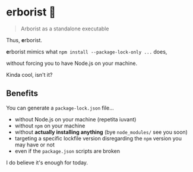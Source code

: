# erborist 🌱

> Arborist as a standalone executable

Thus, **e**rborist.

**e**rborist mimics what `npm install --package-lock-only ...` does,

without forcing you to have Node.js on your machine.

Kinda cool, isn't it?

## Benefits

You can generate a `package-lock.json` file...

- without Node.js on your machine (repetita iuvant)
- without `npm` on your machine
- without **actually installing anything** (bye `node_modules/` see you soon)
- targeting a specific lockfile version disregarding the `npm` version you may have or not
- even if the `package.json` scripts are broken

I do believe it's enough for today.
